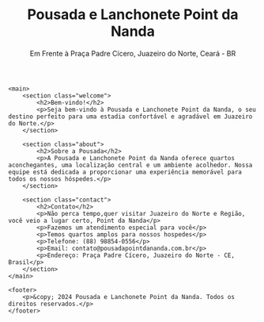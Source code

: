 
<html lang="pt-BR">
<head>
    <meta charset="UTF-8">
    <meta name="viewport" content="width=device-width, initial-scale=1.0">
    <title>Pousada e Lanchonete Point da Nanda</title>
    <link rel="stylesheet" href="styles.css">
</head>
<body>
    <header>
        <h1>Pousada e Lanchonete Point da Nanda</h1>
        <p>Em Frente à Praça Padre Cícero, Juazeiro do Norte, Ceará - BR</p>
    </header>

    <main>
        <section class="welcome">
            <h2>Bem-vindo!</h2>
            <p>Seja bem-vindo à Pousada e Lanchonete Point da Nanda, o seu destino perfeito para uma estadia confortável e agradável em Juazeiro do Norte.</p>
        </section>

        <section class="about">
            <h2>Sobre a Pousada</h2>
            <p>A Pousada e Lanchonete Point da Nanda oferece quartos aconchegantes, uma localização central e um ambiente acolhedor. Nossa equipe está dedicada a proporcionar uma experiência memorável para todos os nossos hóspedes.</p>
        </section>

        <section class="contact">
            <h2>Contato</h2>
            <p>Não perca tempo,quer visitar Juazeiro do Norte e Região, você veio a lugar certo, Point da Nanda</p>
            <p>Fazemos um atendimento especial para você</p>
            <p>Temos quartos amplos para nossos hospedes</p>
            <p>Telefone: (88) 98854-0556</p>
            <p>Email: contato@pousadapointdananda.com.br</p>
            <p>Endereço: Praça Padre Cícero, Juazeiro do Norte - CE, Brasil</p>
        </section>
    </main>

    <footer>
        <p>&copy; 2024 Pousada e Lanchonete Point da Nanda. Todos os direitos reservados.</p>
    </footer>
</body>
</html>
